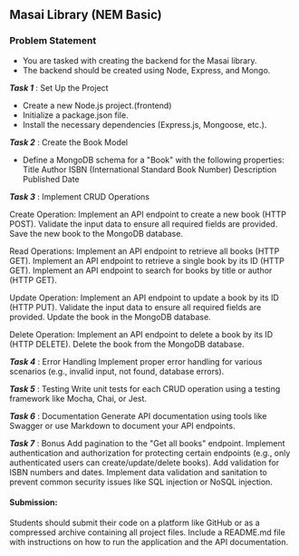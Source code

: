 ## Masai Library (NEM Basic)


### Problem Statement
- You are tasked with creating the backend for the Masai library. 
- The backend should be created using Node, Express, and Mongo.

***Task 1*** : Set Up the Project
- Create a new Node.js project.(frontend)
- Initialize a package.json file.
- Install the necessary dependencies (Express.js, Mongoose, etc.).

***Task 2*** : Create the Book Model
- Define a MongoDB schema for a "Book" with the following properties:
Title
Author
ISBN (International Standard Book Number)
Description
Published Date


***Task 3*** : Implement CRUD Operations

Create Operation:
Implement an API endpoint to create a new book (HTTP POST).
Validate the input data to ensure all required fields are provided.
Save the new book to the MongoDB database.

Read Operations:
Implement an API endpoint to retrieve all books (HTTP GET).
Implement an API endpoint to retrieve a single book by its ID (HTTP GET).
Implement an API endpoint to search for books by title or author (HTTP GET).

Update Operation:
Implement an API endpoint to update a book by its ID (HTTP PUT).
Validate the input data to ensure all required fields are provided.
Update the book in the MongoDB database.

Delete Operation:
Implement an API endpoint to delete a book by its ID (HTTP DELETE).
Delete the book from the MongoDB database.

***Task 4*** : Error Handling
Implement proper error handling for various scenarios (e.g., invalid input, not found, database errors).

***Task 5*** : Testing
Write unit tests for each CRUD operation using a testing framework like Mocha, Chai, or Jest.

***Task 6*** : Documentation
Generate API documentation using tools like Swagger or use Markdown to document your API endpoints.

***Task 7*** : Bonus
Add pagination to the "Get all books" endpoint.
Implement authentication and authorization for protecting certain endpoints (e.g., only authenticated users can create/update/delete books).
Add validation for ISBN numbers and dates.
Implement data validation and sanitation to prevent common security issues like SQL injection or NoSQL injection.

#### Submission:
Students should submit their code on a platform like GitHub or as a compressed archive containing all project files.
Include a README.md file with instructions on how to run the application and the API documentation.

<!-- https://geode-lion-3e5.notion.site/Masai-Library-NEM-Basic-1a0b093172cd4df9a20c5b7246d4c74e -->